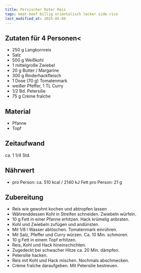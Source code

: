 ```yaml
--- 
title: Persischer Roter Reis 
tags: meat-beef billig orientalisch lecker side-rice
last_modified_at: 2025-05-04
--- 
```

## Zutaten für 4 Personen<
* 250 g Langkornreis
* Salz
* 500 g Weißkohl
* 1 mittelgroße Zwiebel
* 20 g Butter / Margarine
* 300 g Rinderhackfleisch
* 1 Dose (70 g) Tomatenmark
* weißer Pfeffer, 1 TL Curry
* 1/2 Bd. Petersilie
* 75 g Crème fraîche

## Material
* Pfanne
* Topf  

## Zeitaufwand
ca. 1 1/4 Std.

## Nährwert
* pro Person: ca. 510 kcal / 2140 kJ
Fett pro Person:  21 g

## Zubereitung
* Reis wie gewohnt kochen und abtropfen lassen
* Währenddessen Kohl in Streifen schneiden. Zwiebeln würfeln.
* 10 g Fett in einer Pfanne erhitzen. Hack krümelig anbraten. 
* Kohl und Zwiebeln zufügen und andünsten. 
* Mit 1/8 l Wasser ablöschen. Tomatenmark einrühren. 
* Mit Salz, Pfeffer und Curry würzen. Ca. 10 Min. schmoren.
* 10 g Fett in einem Topf erhitzen. 
* Reis, Kohl und Hack hineinschichten.
* Zugedeckt bei schwacher Hitze ca. 20 Min. dämpfen.
* Petersilie hacken. 
* Reis mit Kohl und Hack mischen. Nochmals abschmecken. 
* Crème fraîche daraufgeben. Mit Petersilie bestreuen.
